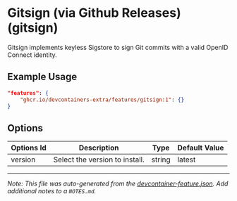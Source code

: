 
# Gitsign (via Github Releases) (gitsign)

Gitsign implements keyless Sigstore to sign Git commits with a valid OpenID Connect identity.

## Example Usage

```json
"features": {
    "ghcr.io/devcontainers-extra/features/gitsign:1": {}
}
```

## Options

| Options Id | Description | Type | Default Value |
|-----|-----|-----|-----|
| version | Select the version to install. | string | latest |



---

_Note: This file was auto-generated from the [devcontainer-feature.json](devcontainer-feature.json).  Add additional notes to a `NOTES.md`._
